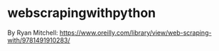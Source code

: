# webscrapingwithpython
By Ryan Mitchell: https://www.oreilly.com/library/view/web-scraping-with/9781491910283/
